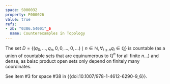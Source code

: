```yaml
---
space: S000032
property: P000026
value: true
refs:
- zb: "0386.54001"_6
  name: Counterexamples in Topology
---
```


The set $D = \{(q_0,\ldots,q_n,0,0,\ldots,0,\ldots)\mid n \in \mathbb{N}, \forall_{i \le n} q_i \in \mathbb{Q} \}$ is countable (as a union of countable sets that are equinumerous to $\mathbb{Q}^n$ for all finite $n$...) and dense, as baisc product open sets only depend on finitely many coordinates.

See item #3 for space #38 in {{doi:10.1007/978-1-4612-6290-9_6}}.
